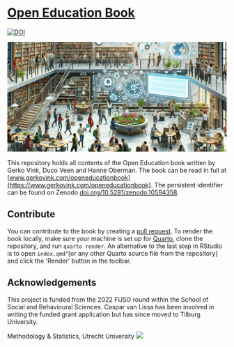 # [Open Education Book](https://www.gerkovink.com/openeducationbook) 

[![DOI](
https://zenodo.org/badge/DOI/10.5281/zenodo.10594358.svg)](https://doi.org/10.5281/zenodo.10594358)

![repository-open-graph-template](cover.png)


This repository holds all contents of the Open Education book written by Gerko Vink, Duco Veen and Hanne Oberman. The book can be read in full at [www.gerkovink.com/openeducationbook](https://www.gerkovink.com/openeducationbook). The persistent identifier can be found on Zenodo [doi.org/10.5281/zenodo.10594358](https://doi.org/10.5281/zenodo.10594358).


## Contribute
You can contribute to the book by creating a [pull request](https://github.com/gerkovink/openeducationbook/pulls). To render the book locally, make sure your machine is set up for [Quarto](https://quarto.org/), clone the repository, and run `quarto render`. An alternative to the last step in RStudio is to open `index.qmd`^[or any other Quarto source file from the repository] and click the 'Render' button in the toolbar.

## Acknowledgements
This project is funded from the 2022 FUSO round within the School of Social and Behavioural Sciences. Caspar van Lissa has been involved in writing the funded grant application but has since moved to Tilburg University.

Methodology & Statistics, Utrecht University <a href="https://uu.nl"><img src="https://www.uu.nl/sites/default/files/styles/original_image/public/uu-logo-en-geenwitruimte.png" width="120px"/></a>
